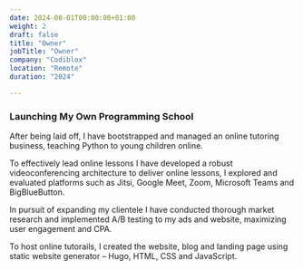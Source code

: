 ```yaml
---
date: 2024-08-01T00:00:00+01:00
weight: 2
draft: false
title: "Owner"
jobTitle: "Owner"
company: "Codiblox"
location: "Remote"
duration: "2024"

---
```

### Launching My Own Programming School

After being laid off, I have bootstrapped and managed an online tutoring business, teaching Python to young children online.

To effectively lead online lessons I have developed a robust videoconferencing architecture to deliver online lessons, I explored and evaluated platforms such as Jitsi, Google Meet, Zoom, Microsoft Teams and BigBlueButton.

In pursuit of expanding my clientele I have conducted thorough market research and implemented A/B testing to my ads and website, maximizing user engagement and CPA.

To host online tutorails, I created the website, blog and landing page using static website generator – Hugo, HTML, CSS and JavaScript.

